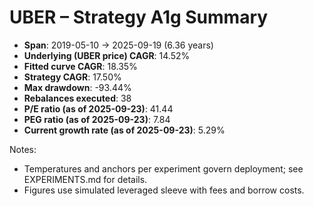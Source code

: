 # UBER – Strategy A1g Summary

- **Span**: 2019-05-10 → 2025-09-19 (6.36 years)
- **Underlying (UBER price) CAGR**: 14.52%
- **Fitted curve CAGR**: 18.35%
- **Strategy CAGR**: 17.50%
- **Max drawdown**: -93.44%
- **Rebalances executed**: 38
- **P/E ratio (as of 2025-09-23)**: 41.44
- **PEG ratio (as of 2025-09-23)**: 7.84
- **Current growth rate (as of 2025-09-23)**: 5.29%

Notes:

- Temperatures and anchors per experiment govern deployment; see EXPERIMENTS.md for details.
- Figures use simulated leveraged sleeve with fees and borrow costs.
